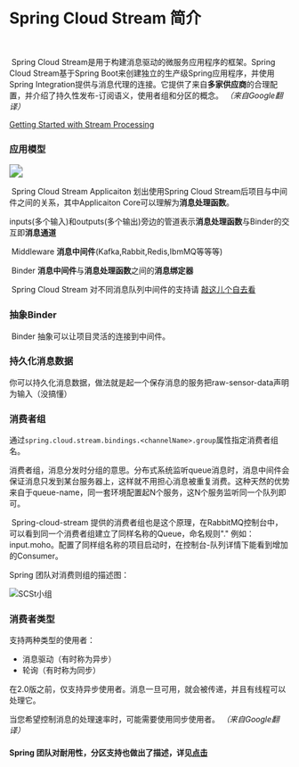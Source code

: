 # Spring Cloud Stream 简介

​			

​	Spring Cloud Stream是用于构建消息驱动的微服务应用程序的框架。Spring Cloud Stream基于Spring Boot来创建独立的生产级Spring应用程序，并使用Spring Integration提供与消息代理的连接。它提供了来自**多家供应商**的合理配置，并介绍了持久性发布-订阅语义，使用者组和分区的概念。 *（来自Google翻译）*

[	Getting Started with Stream Processing](https://cloud.spring.io/spring-cloud-static/spring-cloud-stream/current/reference/html/spring-cloud-stream.html#spring-cloud-stream-overview-introducing)

### **应用模型**

<img src="../imgs/SpringCloudStreamApplication.jpg" style="zoom: 150%;" />

​	Spring Cloud Stream Applicaiton 划出使用Spring Cloud Stream后项目与中间件之间的关系，其中Applicaiton Core可以理解为**消息处理函数**。

​	inputs(多个输入)和outputs(多个输出)旁边的管道表示**消息处理函数**与Binder的交互即**消息通道**

​	Middleware **消息中间件**(Kafka,Rabbit,Redis,IbmMQ等等等)

​	Binder  **消息中间件**与**消息处理函数**之间的**消息绑定器**

​		Spring Cloud Stream 对不同消息队列中间件的支持请 [敲这儿个自去看](https://github.com/spring-cloud?q=binder&type=&language=)

### **抽象Binder**

​	Binder 抽象可以让项目灵活的连接到中间件。

### 持久化消息数据

​	你可以持久化消息数据，做法就是起一个保存消息的服务把raw-sensor-data声明为输入（没搞懂）

### 消费者组

​	通过`spring.cloud.stream.bindings.<channelName>.group`属性指定消费者组名。

​	消费者组，消息分发时分组的意思。分布式系统监听queue消息时，消息中间件会保证消息只发到某台服务器上，这样就不用担心消息被重复消费。这种天然的优势来自于queue-name，同一套环境配置起N个服务，这N个服务监听同一个队列即可。

​	Spring-cloud-stream 提供的消费者组也是这个原理，在RabbitMQ控制台中，可以看到同一个消费者组建立了同样名称的Queue，命名规则"<channelName>.<groupName>"  例如：input.moho。配置了同样组名称的项目启动时，在控制台-队列详情下能看到增加的Consumer。

Spring 团队对消费则组的描述图：

![SCSt小组](..\imgs\SpringCloudStreamConsumerGroup.jpg)

### 消费者类型

支持两种类型的使用者：

- 消息驱动（有时称为异步）
- 轮询（有时称为同步）

在2.0版之前，仅支持异步使用者。消息一旦可用，就会被传递，并且有线程可以处理它。

当您希望控制消息的处理速率时，可能需要使用同步使用者。  *（来自Google翻译）*

#### Spring 团队对耐用性，分区支持也做出了描述，详见[点击](https://cloud.spring.io/spring-cloud-static/spring-cloud-stream/current/reference/html/spring-cloud-stream.html#durability)

